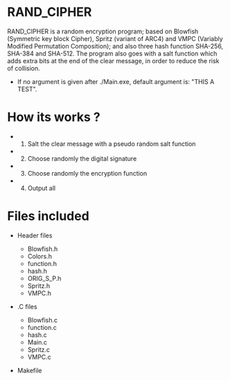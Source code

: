 # RAND_CIPHER
RAND_CIPHER is a random encryption program; based on Blowfish (Symmetric key block Cipher), Spritz (variant of ARC4) and VMPC (Variably Modified Permutation Composition); and also three hash function SHA-256, SHA-384 and SHA-512. The program also goes with a salt function which adds extra bits at the end of the clear message, in order to reduce the risk of collision.

- If no argument is given after ./Main.exe, default argument is: "THIS A TEST".

# How its works ?
- 1) Salt the clear message with a pseudo random salt function
- 2) Choose randomly the digital signature
- 3) Choose randomly the encryption function
- 4) Output all

# Files included
- Header files
  - Blowfish.h
  - Colors.h
  - function.h
  - hash.h
  - ORIG_S_P.h
  - Spritz.h
  - VMPC.h
  
- .C files
  - Blowfish.c
  - function.c
  - hash.c
  - Main.c
  - Spritz.c
  - VMPC.c

- Makefile
